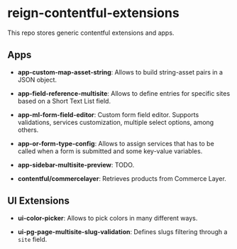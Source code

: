# reign-contentful-extensions

This repo stores generic contentful extensions and apps.

## Apps

* **app-custom-map-asset-string**: Allows to build string-asset pairs in a JSON object.

* **app-field-reference-multisite**: Allows to define entries for specific sites based on a Short Text List field.

* **app-ml-form-field-editor**: Custom form field editor. Supports validations, services customization, multiple select options, among others.

* **app-or-form-type-config**: Allows to assign services that has to be called when a form is submitted and some key-value variables.

* **app-sidebar-multisite-preview**: TODO.

* **contentful/commercelayer**: Retrieves products from Commerce Layer.

## UI Extensions

* **ui-color-picker**: Allows to pick colors in many different ways.

* **ui-pg-page-multisite-slug-validation**: Defines slugs filtering through a `site` field.
